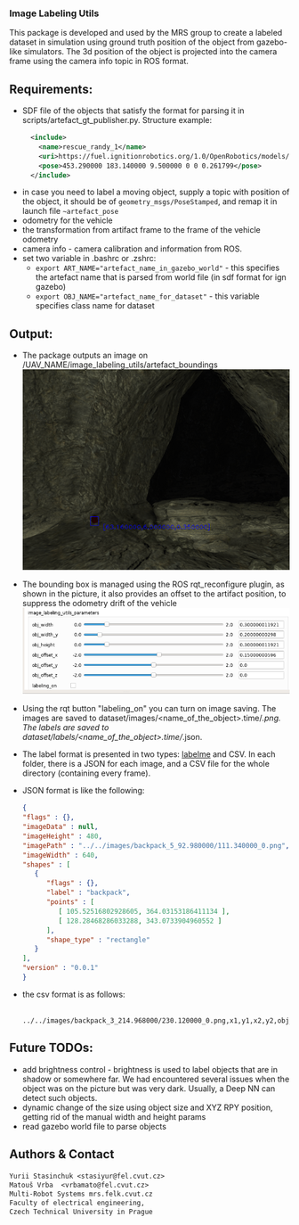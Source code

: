 ### Image Labeling Utils
This package is developed and used by the MRS group to create a labeled dataset in simulation using ground truth position of the object from gazebo-like simulators.
The 3d position of the object is projected into the camera frame using the camera info topic in ROS format.

## Requirements:
- SDF file of the objects that satisfy the format for parsing it in scripts/artefact_gt_publisher.py. Structure example:
  ```xml
    <include>
      <name>rescue_randy_1</name>
      <uri>https://fuel.ignitionrobotics.org/1.0/OpenRobotics/models/Rescue Randy Sitting</uri>
      <pose>453.290000 183.140000 9.500000 0 0 0.261799</pose>
    </include>
  ```
- in case you need to label a moving object, supply a topic with position of the object, it should be of ``geometry_msgs/PoseStamped``, and remap it in launch file ``~artefact_pose``
- odometry for the vehicle
- the transformation from artifact frame to the frame of the vehicle odometry
- camera info - camera calibration and information from ROS.
- set two variable in .bashrc or .zshrc:
  - ```export ART_NAME="artefact_name_in_gazebo_world"``` - this specifies the artefact name that is parsed from world file (in sdf format for ign gazebo)
  - ``export OBJ_NAME="artefact_name_for_dataset"`` - this variable specifies class name for dataset


## Output:
- The package outputs an image on /UAV_NAME/image_labeling_utils/artefact_boundings
![config/backpack_label.png](config/backpack_label.png)
- The bounding box is managed using the ROS rqt_reconfigure plugin, as shown in the picture, it also provides an offset to the artifact position, to suppress the odometry drift of the vehicle
![config/rqt_pic.png](config/rqt_pic.png)
- Using the rqt button "labeling_on" you can turn on image saving. The images are saved to dataset/images/<name_of_the_object>.time/*.png. The labels are saved to  dataset/labels/<name_of_the_object>.time/*.json.
- The label format is presented in two types: [labelme](https://github.com/wkentaro/labelme) and CSV. In each folder, there is a JSON for each image, and a CSV file for the whole directory (containing every frame).
- JSON format is like the following:
   ```json
   {
   "flags" : {},
   "imageData" : null,
   "imageHeight" : 480,
   "imagePath" : "../../images/backpack_5_92.980000/111.340000_0.png",
   "imageWidth" : 640,
   "shapes" : [
      {
         "flags" : {},
         "label" : "backpack",
         "points" : [
            [ 105.52516802928605, 364.03153186411134 ],
            [ 128.28468286033288, 343.0733904960552 ]
         ],
         "shape_type" : "rectangle"
      }
   ],
   "version" : "0.0.1"
  }
  ```

- the csv format is as follows:
  ```
    ../../images/backpack_3_214.968000/230.120000_0.png,x1,y1,x2,y2,obj_name
  ```

## Future TODOs:
- add brightness control - brightness is used to label objects that are in shadow or somewhere far. We had encountered several issues when the object was on the picture but was very dark. Usually, a Deep NN can detect such objects.
- dynamic change of the size using object size and XYZ RPY position, getting rid of the manual width and height params
- read gazebo world file to parse objects

Authors & Contact
-----------------
```
Yurii Stasinchuk <stasiyur@fel.cvut.cz>
Matouš Vrba  <vrbamato@fel.cvut.cz> 
Multi-Robot Systems mrs.felk.cvut.cz
Faculty of electrical engineering,
Czech Technical University in Prague
```
